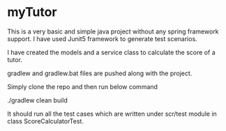 # myTutor

This is a very basic and simple java project without any spring framework support. I have used Junit5 framework to generate test scenarios.

I have created the models and a service class to calculate the score of a tutor.

gradlew and gradlew.bat files are pushed along with the project.

Simply clone the repo and then run below command

./gradlew clean build

It should run all the test cases which are written under scr/test module in class ScoreCalculatorTest.